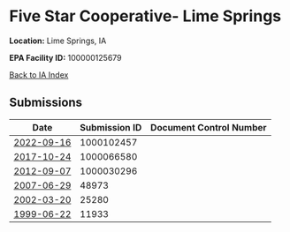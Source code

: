 # Five Star Cooperative- Lime Springs

**Location:** Lime Springs, IA

**EPA Facility ID:** 100000125679

[Back to IA Index](../../index.md)

## Submissions

| Date | Submission ID | Document Control Number |
|------|--------------|-------------------------|
| [2022-09-16](submissions/1000102457.md) | 1000102457 |  |
| [2017-10-24](submissions/1000066580.md) | 1000066580 |  |
| [2012-09-07](submissions/1000030296.md) | 1000030296 |  |
| [2007-06-29](submissions/48973.md) | 48973 |  |
| [2002-03-20](submissions/25280.md) | 25280 |  |
| [1999-06-22](submissions/11933.md) | 11933 |  |
